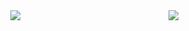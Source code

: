 <img align="right" src="https://visitor-badge.laobi.icu/badge?page_id=salesp07.salesp07" />
<div align="center">
  <img src="https://media1.tenor.com/m/9nEdQmLxArAAAAAC/a.gif"/>
</div>
